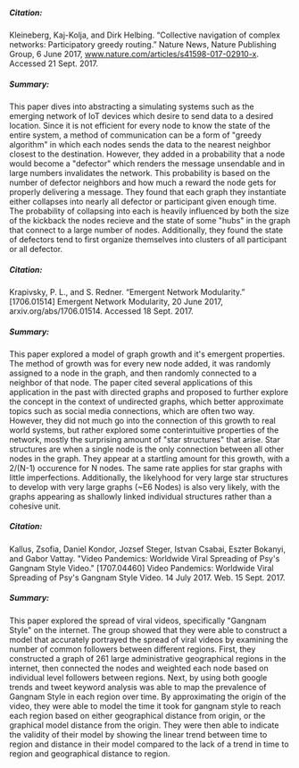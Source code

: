 
##### Citation:
Kleineberg, Kaj-Kolja, and Dirk Helbing. “Collective navigation of complex networks: Participatory greedy routing.” Nature News,
Nature Publishing Group, 6 June 2017, www.nature.com/articles/s41598-017-02910-x. Accessed 21 Sept. 2017.

##### Summary:
This paper dives into abstracting a simulating systems such as the emerging network of IoT devices which desire
to send data to a desired location. Since it is not efficient for every node to know the state of the entire system,
a method of communication can be a form of "greedy algorithm" in which each nodes sends the data to the nearest neighbor
closest to the destination. However, they added in a probability that a node would become a "defector" which renders the
message unsendable and in large numbers invalidates the network. This probability is based on the number of defector neighbors
and how much a reward the node gets for properly delivering a message. They found that each graph they instantiate either
collapses into nearly all defector or participant given enough time. The probability of collapsing into each is heavily
influenced by both the size of the kickback the nodes recieve and the state of some "hubs" in the graph that connect to 
a large number of nodes. Additionally, they found the state of defectors tend to first organize themselves into clusters
of all participant or all defector.



##### Citation:
Krapivsky, P. L., and S. Redner. “Emergent Network Modularity.” [1706.01514] Emergent Network Modularity,
20 June 2017, arxiv.org/abs/1706.01514. Accessed 18 Sept. 2017.

##### Summary:
This paper explored a model of graph growth and it's emergent properties. The method of growth was 
for every new node added, it was randomly assigned to a node in the graph, and then randomly connected
to a neighbor of that node. The paper cited several applications of this application in the past with
directed graphs and proposed to further explore the concept in the context of undirected graphs, which 
better approximate topics such as social media connections, which are often two way. However, they did
not much go into the connection of this growth to real world systems, but rather explored some
conterintuitive properties of the network, mostly the surprising amount of "star structures" that arise.
Star structures are when a single node is the only connection between all other nodes in the graph. They
appear at a startling amount for this growth, with a 2/(N-1) occurence for N nodes. The same rate applies
for star graphs with little imperfections. Additionally, the likelyhood for very large star structures to
develop with very large graphs (~E6 Nodes) is also very likely, with the graphs appearing as shallowly linked
individual structures rather than a cohesive unit.


##### Citation:
  Kallus, Zsofia, Daniel Kondor, Jozsef Steger, Istvan Csabai, Eszter Bokanyi, and Gabor Vattay. "Video Pandemics: Worldwide Viral Spreading of Psy's Gangnam Style Video." [1707.04460] Video Pandemics: Worldwide Viral Spreading of Psy's Gangnam Style Video. 14 July 2017. Web. 15 Sept. 2017.

##### Summary:
  This paper explored the spread of viral videos, specifically "Gangnam Style" on the internet. The group showed that they were
able to construct a model that accurately portrayed the spread of viral videos by examining the number of common followers
between different regions.
First, they constructed a graph of 261 large administrative geographical regions in the internet, then connected the nodes
and weighted each node based on individual level followers between regions. Next, by using both google trends
and tweet keyword analysis was able to map the prevalence of Gangnam Style in each region over time. By approximating the
origin of the video, they were able to model the time it took for gangnam style to reach each region based on either
geographical distance from origin, or the graphical model distance from the origin. They were then able to indicate the
validity of their model by showing the linear trend between time to region and distance in their model compared to the lack of
a trend in time to region and geographical distance to region.

